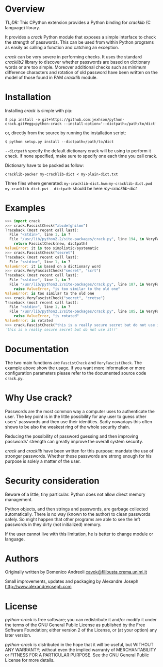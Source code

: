Overview
========

*TL;DR:* This CPython extension provides a Python binding for _cracklib_ (C
language) library.

It provides a _crack_ Python module that exposes a simple interface to check the
strength of passwords. This can be used from within Python programs as easily as
calling a function and catching an exception.

_crack_ can be very severe in performing checks. It uses the standard
_cracklib2_ library to discover whether passwords are based on dictionary words
or are too simple. Moreover additional checks such as minimum difference
characters and rotation of old password have been written on the model of those
found in PAM _cracklib_ module.


Installation
============

Installing _crack_ is simple with pip:

~~~
$ pip install -e git+https://github.com:jexhson/python-crack.git#egg=python-crack --install-option='--dictpath=/path/to/dict'
~~~

or, directly from the source by running the installation script:

~~~
$ python setup.py install --dictpath=/path/to/dict
~~~

`--dictpath` specify the default dictionary crack will be using to perform it
check. If none specified, make sure to specify one each time you call crack.

Dictionary have to be packed as follow:

~~~
cracklib-packer my-cracklib-dict < my-plain-dict.txt
~~~

Three files where generated: `my-cracklib-dict.hwm` `my-cracklib-dict.pwd` `my-cracklib-dict.pwi`
`--dictpath` should be here _my-cracklib-dict_


Examples
========

```python
>>> import crack
>>> crack.FascistCheck("abcdefghilmn")
Traceback (most recent call last):
  File "<stdin>", line 1, in ?
  File "/usr/lib/python2.2/site-packages/crack.py", line 194, in VeryFascistCheck
    return FascistCheck(new, dictpath)
ValueError: it is too simplistic/systematic
>>> crack.FascistCheck("secret")
Traceback (most recent call last):
  File "<stdin>", line 1, in ?
ValueError: it is based on a dictionary word
>>> crack.VeryFascistCheck("secret", "scrt")
Traceback (most recent call last):
  File "<stdin>", line 1, in ?
  File "/usr/lib/python2.2/site-packages/crack.py", line 187, in VeryFascistCheck
    raise ValueError, "is too similar to the old one"
ValueError: is too similar to the old one
>>> crack.VeryFascistCheck("secret", "cretse")
Traceback (most recent call last):
  File "<stdin>", line 1, in ?
  File "/usr/lib/python2.2/site-packages/crack.py", line 185, in VeryFascistCheck
    raise ValueError, "is rotated"
ValueError: is rotated
>>> crack.FascistCheck("this is a really secure secret but do not use it!!")
'this is a really secure secret but do not use it!!'
```

Documentation
=============

The two main functions are `FascistCheck` and `VeryFascistCheck`. The example
above show the usage. If you want more information or more configuration
parameters please refer to the documented source code `crack.py`.


Why Use crack?
==============

Passwords are the most common way a computer uses to authenticate the user. The
key point is in the little possibility for any user to guess other users'
passwords and then use their identities. Sadly nowadays this often shows to be
also the weakest ring of the whole security chain.

Reducing the possibility of password guessing and then improving passwords'
strength can greatly improve the overall system security.

_crack_ and _cracklib_ have been written for this purpose: mandate the use of
stronger passwords. Whether these passwords are strong enough for his purpose is
solely a matter of the user.


Security consideration
======================

Beware of a little, tiny particular. Python does not allow direct memory
management.

Python objects, and then strings and passwords, are garbage collected
automatically. There is no way (known to the author) to clean passwords safely.
So might happen that other programs are able to see the left passwords in they
dirty (not initialized) memory.

If the user cannot live with this limitation, he is better to change module or
language.


Authors
=======

Originally written by Domenico Andreoli <cavok@filibusta.crema.unimi.it>

Small improvements, updates and packaging by Alexandre Joseph
<http://www.alexandrejoseph.com>

License
=======

_python-crack_ is free software; you can redistribute it and/or modify it under
the terms of the GNU General Public License as published by the Free Software
Foundation; either version 2 of the License, or (at your option) any later
version.

_python-crack_ is distributed in the hope that it will be useful, but WITHOUT
ANY WARRANTY; without even the implied warranty of MERCHANTABILITY or FITNESS
FOR A PARTICULAR PURPOSE.  See the GNU General Public License for more details.
